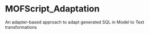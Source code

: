 # MOFScript_Adaptation
An adapter-based approach to adapt generated SQL in Model to Text transformations
